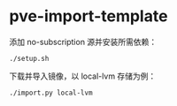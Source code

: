 # pve-import-template

添加 no-subscription 源并安装所需依赖：

```
./setup.sh
```

下载并导入镜像，以 local-lvm 存储为例：

```
./import.py local-lvm
```
